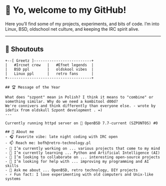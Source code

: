 # 👋 Yo, welcome to my GitHub!

Here you’ll find some of my projects, experiments, and bits of code.
I’m into Linux, BSD, oldschool net culture, and keeping the IRC spirit alive.

---

## 🙌 Shoutouts

```
+--[ Greetz ]--------------------------+    
|   #Ircnet crew   |   #Efnet legends  |
|   BSD ppl        |   oldskool vibes  |                 
|   Linux ppl      |   retro fans      |
+--------------------------------------+

## 🏆 Message of the Year

What does "szpont" mean in Polish? I think it means to "combine" or something similar. Why do we need a kombitool d00d?
We're connivers and think differently than everyone else. - wrote by idefix from oldskull Szpont development . =)
---

Currently running httpd server on 🐡 OpenBSD 7.7-current (SZPONTOS) #0

## 📡 About me
- 🎧 Favorite vibe: late night coding with IRC open
- 📫 Reach me: bofh@retro-technology.pl
- 🔭 I’m currently working on ... various projects that come to my mind  
- 🌱 I’m currently learning ... Python and Artificial Intelligence (AI)  
- 👯 I’m looking to collaborate on ... interesting open-source projects  
- 🤔 I’m looking for help with ... improving my programming and AI skills  
- 💬 Ask me about ... OpenBSD, retro technology, DIY projects   
- ⚡ Fun fact: I love experimenting with old computers and Unix-like systems  
